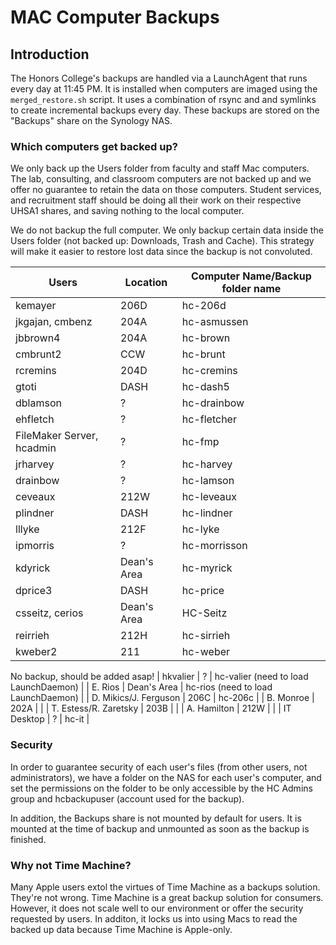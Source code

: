 # MAC Computer Backups

## Introduction
The Honors College's backups are handled via a LaunchAgent that runs every day at 11:45 PM. It is installed when computers are imaged using the `merged_restore.sh` script. It uses a combination of rsync and and symlinks to create incremental backups every day. These backups are stored on the "Backups" share on the Synology NAS.

### Which computers get backed up?
We only back up the Users folder from faculty and staff Mac computers. The lab, consulting, and classroom computers are not backed up and we offer no guarantee to retain the data on those computers. Student services, and recruitment staff should be doing all their work on their respective UHSA1 shares, and saving nothing to the local computer.

We do not backup the full computer. We only backup certain data inside the Users folder (not backed up: Downloads, Trash and Cache). This strategy will make it easier to restore lost data since the backup is not convoluted.

| Users                         | Location    | Computer Name/Backup folder name |
|-------------------------------|-------------|-------------------------------------|
| kemayer                       | 206D        | hc-206d                             |
| jkgajan, cmbenz               | 204A        | hc-asmussen                         |
| jbbrown4                      | 204A        | hc-brown                            |
| cmbrunt2                      | CCW         | hc-brunt                            |
| rcremins                      | 204D        | hc-cremins                          |
| gtoti                         | DASH        | hc-dash5                            |
| dblamson                      | ?           | hc-drainbow                         |
| ehfletch                      | ?           | hc-fletcher                         |
| FileMaker Server, hcadmin     | ?           | hc-fmp                              |
| jrharvey                      | ?           | hc-harvey                           |
| drainbow                      | ?           | hc-lamson                           |
| ceveaux                       | 212W        | hc-leveaux                          |
| plindner                      | DASH        | hc-lindner                          |
| lllyke                        | 212F        | hc-lyke                             |
| ipmorris                      | ?           | hc-morrisson                         |
| kdyrick                       | Dean's Area | hc-myrick                           |
| dprice3                       | DASH        | hc-price                            |
| csseitz, cerios               | Dean's Area | HC-Seitz                            |
| reirrieh                      | 212H        | hc-sirrieh                          |
| kweber2                       | 211         | hc-weber                            |

No backup, should be added asap!
| hkvalier                      | ?           | hc-valier (need to load LaunchDaemon)                          |
| E. Rios                       | Dean's Area | hc-rios (need to load LaunchDaemon) |
| D. Mikics/J. Ferguson         | 206C        | hc-206c                             |
| B. Monroe                     | 202A        |                                     |
| T. Estess/R. Zaretsky         | 203B        |                                     |
| A. Hamilton                   | 212W        |                                     |
| IT Desktop                    | ?           | hc-it                               |

### Security
In order to guarantee security of each user's files (from other users, not administrators), we have a folder on the NAS for each user's computer, and set the permissions on the folder to be only accessible by the HC Admins group and hcbackupuser (account used for the backup).

In addition, the Backups share is not mounted by default for users. It is mounted at the time of backup and unmounted as soon as the backup is finished.

### Why not Time Machine?
Many Apple users extol the virtues of Time Machine as a backups solution. They're not wrong. Time Machine is a great backup solution for consumers. However, it does not scale well to our environment or offer the security requested by users. In additon, it locks us into using Macs to read the backed up data because Time Machine is Apple-only.

